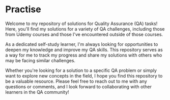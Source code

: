 # Practise

Welcome to my repository of solutions for Quality Assurance (QA) tasks! Here, you'll find my solutions for a variety of QA challenges, including those from Udemy courses and those I've encountered outside of those courses.

As a dedicated self-study learner, I'm always looking for opportunities to deepen my knowledge and improve my QA skills. This repository serves as a way for me to track my progress and share my solutions with others who may be facing similar challenges.

Whether you're looking for a solution to a specific QA problem or simply want to explore new concepts in the field, I hope you find this repository to be a valuable resource. Please feel free to reach out to me with any questions or comments, and I look forward to collaborating with other learners in the QA community!